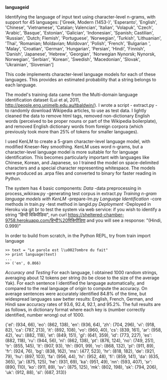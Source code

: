 **languageid**

Identifying the language of input text using character-level n-grams, with support for 45 languages:
['Greek, Modern (1453-)', 'Esperanto', 'English', 'Chinese', 'Vietnamese', 'Catalan; Valencian', 'Italian', 'Volapuk', 'Czech', 'Arabic', 'Basque', 'Estonian', 'Galician', 'Indonesian', 'Spanish; Castilian', 'Russian', 'Dutch; Flemish', 'Portuguese', 'Norwegian', 'Turkish', 'Lithuanian', 'Thai', 'Romanian; Moldavian; Moldovan', 'Polish', 'French', 'Bulgarian   ', 'Malay', 'Croatian', 'German', 'Hungarian', 'Persian', 'Hindi', 'Finnish', 'Danish', 'Japanese', 'Hebrew', 'Georgian', 'Norwegian Nynorsk; Nynorsk, Norwegian', 'Serbian', 'Korean', 'Swedish', 'Macedonian', 'Slovak', 'Ukrainian', 'Slovenian']


This code implements character-level language models for each of these languages. This provides an estimated probability that a string belongs to each language.

The model's training data came from the  Multi-domain language identification dataset (Lui et al, 2011, http://people.eng.unimelb.edu.au/tbaldwin/). I wrote a script - extract.py - to randomly download Wikipedia articles, to use as test data. I lightly cleaned the data to remove html tags, removed non-dictionary English words (perceived to be proper nouns or part of the Wikipedia boilerplate), and removed English dictionary words from foreign corpora (which previously took more than 25% of tokens for smaller languages).

I used KenLM to create a 5-gram character-level language model, with modified Kneser-Ney smoothing. KenLM uses word n-grams, but a character-level language model is more suitable for for language identification. This becomes particularly important with languages like Chinese, Korean, and Japanese, so I trained the model on space-delimited characters and a special character representing whitespace. The models were produced as .arpa files and converted to binary for faster reading in Python.

The system has 4 basic components:
*Data*
  -data preprocessing in process_wikiraw.py
  -generating test corpus in extract.py
*Training n-gram language models with KenLM*
  -prepare-lm.py
*Language Identification*
  -core methods in train.py
  -test method in langid.py
*Deployment*
  -Deployed in Heroku via git
br to test the system via web service:
if you wish to identify a string "हिन्दी विकिपीडिया", run
curl https://sheltered-chamber-9758.herokuapp.com/हिन्दी%20विकिपीडिया and you will see a response:
"(Hindi, 0.999)"

In order to build from scratch, in the Python REPL, try
from train import language
```
>> text = "Le parole est l\u0027ombre du fait"
>> print language(text)
...
>> ('en', 0.866)
```

*Accuracy and Testing*
For each language, I obtained 1000 random strings, averaging about 12 tokens per string (to be close to the size of the average Yak). For each sentence I identified the language automatically, and compared to the real language of origin to compute the accuracy. On average sentences were accurately identified 84.8% of the time, but widespread languages saw better results: English, French, German, and Hindi saw accuracy rates of 93.6, 92.4, 92.1, and 95.2%. The full results are as follows, in dictionary format where each key is (number correctly identified, number wrong) out of 1000.

{'el': (934, 66), 'eo': (862, 138), 'en': (936, 64), 'zh': (704, 296), 'vi': (918, 82), 'ca': (787, 213), 'it': (892, 108), 'vo': (960, 40), 'cs': (839, 161), 'ar': (958, 42), 'eu': (882, 118), 'et': (849, 151), 'gl': (641, 359), 'id': (773, 227), 'es': (882, 118), 'ru': (944, 56), 'nl': (862, 138), 'pt': (876, 124), 'no': (749, 251), 'tr': (855, 145), 'lt': (907, 93), 'th': (901, 99), 'ro': (868, 132), 'pl': (911, 89), 'fr': (924, 76), 'bg': (838, 162), 'ms': (477, 523), 'hr': (818, 182), 'de': (921, 79), 'hu': (897, 103), 'fa': (956, 44), 'hi': (952, 48), 'fi': (859, 141), 'da': (635, 365), 'ja': (875, 125), 'he': (931, 69), 'ka': (951, 49), 'nn': (593, 407), 'sr': (890, 110), 'ko': (911, 89), 'sv': (875, 125), 'mk': (802, 198), 'sk': (794, 206), 'uk': (912, 88), 'sl': (687, 313)}
